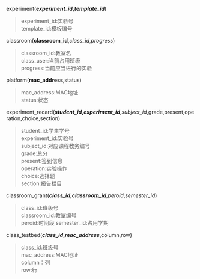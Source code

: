 experiment(***experiment_id*,*template_id***)
> experiment_id:实验号\
> template_id:模板编号 

classroom(**classroom_id**,*class_id*,*progress*)
> classroom_id:教室名\
> class_user:当前占用班级\
> progress:当前应当进行的实验

platform(**mac_address**,status)
> mac_address:MAC地址\
> status:状态

experiment_recard(***student_id*,*experiment_id***,*subject_id*,grade,present,operation,choice,section)
> student_id:学生学号\
> experiment_id:实验号\
> subject_id:对应课程教务编号\
> grade:总分\
> present:签到信息\
> operation:实验操作\
> choice:选择题\
> section:报告栏目

classroom_grant(***class_id*,*classroom_id***,*peroid*,*semester_id*)
> class_id:班级号\
> classroom_id:教室编号\
> peroid:时间段
> semester_id:占用学期

class_testbed(***class_id*,*mac_address***,column,row)
> class_id:班级号\
> mac_address:MAC地址\
> column：列\
> row:行